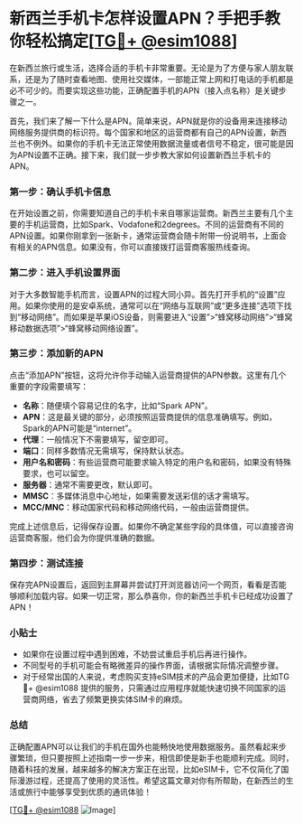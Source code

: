 # 新西兰手机卡怎样设置APN？手把手教你轻松搞定[[TG💪+ @esim1088](https://t.me/s/esim1088)]

在新西兰旅行或生活，选择合适的手机卡非常重要。无论是为了方便与家人朋友联系，还是为了随时查看地图、使用社交媒体，一部能正常上网和打电话的手机都是必不可少的。而要实现这些功能，正确配置手机的APN（接入点名称）是关键步骤之一。

首先，我们来了解一下什么是APN。简单来说，APN就是你的设备用来连接移动网络服务提供商的标识符。每个国家和地区的运营商都有自己的APN设置，新西兰也不例外。如果你的手机卡无法正常使用数据流量或者信号不稳定，很可能是因为APN设置不正确。接下来，我们就一步步教大家如何设置新西兰手机卡的APN。

### 第一步：确认手机卡信息

在开始设置之前，你需要知道自己的手机卡来自哪家运营商。新西兰主要有几个主要的手机运营商，比如Spark、Vodafone和2degrees。不同的运营商有不同的APN设置。如果你刚拿到一张新卡，通常运营商会随卡附带一份说明书，上面会有相关的APN信息。如果没有，你可以直接拨打运营商客服热线查询。

### 第二步：进入手机设置界面

对于大多数智能手机而言，设置APN的过程大同小异。首先打开手机的“设置”应用。如果你使用的是安卓系统，通常可以在“网络与互联网”或“更多连接”选项下找到“移动网络”。而如果是苹果iOS设备，则需要进入“设置”>“蜂窝移动网络”>“蜂窝移动数据选项”>“蜂窝移动网络设置”。

### 第三步：添加新的APN

点击“添加APN”按钮，这将允许你手动输入运营商提供的APN参数。这里有几个重要的字段需要填写：

- **名称**：随便填个容易记住的名字，比如“Spark APN”。
- **APN**：这是最关键的部分，必须按照运营商提供的信息准确填写。例如，Spark的APN可能是“internet”。
- **代理**：一般情况下不需要填写，留空即可。
- **端口**：同样多数情况无需填写，保持默认状态。
- **用户名和密码**：有些运营商可能要求输入特定的用户名和密码，如果没有特殊要求，也可以留空。
- **服务器**：通常不需要更改，默认即可。
- **MMSC**：多媒体消息中心地址，如果需要发送彩信的话才需填写。
- **MCC/MNC**：移动国家代码和移动网络代码，一般由运营商提供。

完成上述信息后，记得保存设置。如果你不确定某些字段的具体值，可以直接咨询运营商客服，他们会为你提供准确的数据。

### 第四步：测试连接

保存完APN设置后，返回到主屏幕并尝试打开浏览器访问一个网页，看看是否能够顺利加载内容。如果一切正常，那么恭喜你，你的新西兰手机卡已经成功设置了APN！

### 小贴士

- 如果你在设置过程中遇到困难，不妨尝试重启手机后再进行操作。
- 不同型号的手机可能会有略微差异的操作界面，请根据实际情况调整步骤。
- 对于经常出国的人来说，考虑购买支持eSIM技术的产品会更加便捷，比如TG💪+ @esim1088 提供的服务，只需通过应用程序就能快速切换不同国家的运营商网络，省去了频繁更换实体SIM卡的麻烦。

### 总结

正确配置APN可以让我们的手机在国外也能畅快地使用数据服务。虽然看起来步骤繁琐，但只要按照上述指南一步一步来，相信即使是新手也能顺利完成。同时，随着科技的发展，越来越多的解决方案正在出现，比如eSIM卡，它不仅简化了国际漫游过程，还提高了使用的灵活性。希望这篇文章对你有所帮助，在新西兰的生活或旅行中能够享受到优质的通讯体验！

[[TG💪+ @esim1088](https://t.me/s/esim1088) ![Image](https://i.postimg.cc/4NQfJmqS/Snipaste-2025-05-13-00-14-12.png)]
